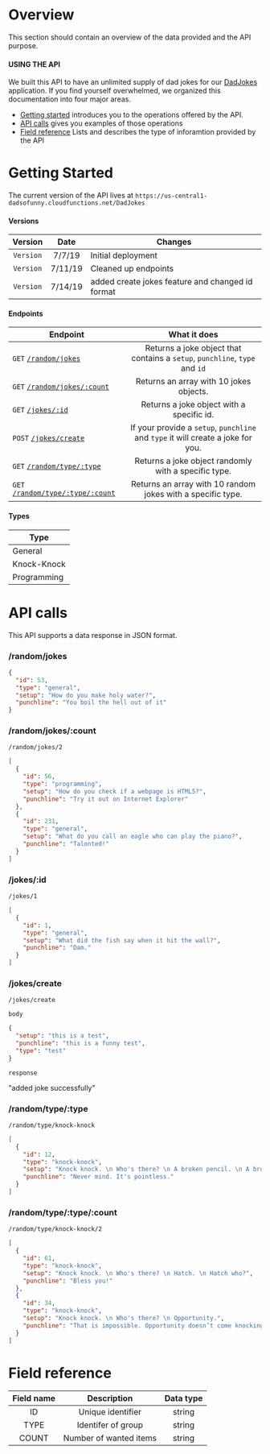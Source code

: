 # Overview

This section should contain an overview of the data provided and the API purpose.

#### USING THE API

We built this API to have an unlimited supply of dad jokes for our [DadJokes](https://github.com/KegenGuyll/DadJokes) application.
If you find yourself overwhelmed, we organized this documentation into four major areas.

- [Getting started](#getting-started) introduces you to the operations offered by the API.
- [API calls](#api-calls) gives you examples of those operations
- [Field reference](#field-reference) Lists and describes the type of inforamtion provided by the API

# Getting Started

The current version of the API lives at `https://us-central1-dadsofunny.cloudfunctions.net/DadJokes`

#### Versions

|  Version  |  Date   | Changes                                          |
| :-------: | :-----: | ------------------------------------------------ |
| `Version` | 7/7/19  | Initial deployment                               |
| `Version` | 7/11/19 | Cleaned up endpoints                             |
| `Version` | 7/14/19 | added create jokes feature and changed id format |

#### Endpoints

| Endpoint                                                  |                                   What it does                                   |
| --------------------------------------------------------- | :------------------------------------------------------------------------------: |
| `GET` [`/random/jokes`](#randomjokes)                     |   Returns a joke object that contains a `setup`, `punchline`, `type` and `id`    |
| `GET` [`/random/jokes/:count`](#randomjokescount)         |                     Returns an array with 10 jokes objects.                      |
| `GET` [`/jokes/:id`](#jokesid)                            |                    Returns a joke object with a specific id.                     |
| `POST` [`/jokes/create`](#jokescreate)                    | If your provide a `setup`, `punchline` and `type` it will create a joke for you. |
| `GET` [`/random/type/:type`](#randomtypetype)             |               Returns a joke object randomly with a specific type.               |
| `GET` [`/random/type/:type/:count`](#randomtypetypecount) |           Returns an array with 10 random jokes with a specific type.            |

#### Types

| Type        |
| ----------- |
| General     |
| Knock-Knock |
| Programming |

# API calls

This API supports a data response in JSON format.

### /random/jokes

```json
{
  "id": 53,
  "type": "general",
  "setup": "How do you make holy water?",
  "punchline": "You boil the hell out of it"
}
```

### /random/jokes/:count

`/random/jokes/2`

```json
[
  {
    "id": 56,
    "type": "programming",
    "setup": "How do you check if a webpage is HTML5?",
    "punchline": "Try it out on Internet Explorer"
  },
  {
    "id": 231,
    "type": "general",
    "setup": "What do you call an eagle who can play the piano?",
    "punchline": "Talonted!"
  }
]
```

### /jokes/:id

`/jokes/1`

```json
[
  {
    "id": 1,
    "type": "general",
    "setup": "What did the fish say when it hit the wall?",
    "punchline": "Dam."
  }
]
```

### /jokes/create

`/jokes/create`

`body`

```json
{
  "setup": "this is a test",
  "punchline": "this is a funny test",
  "type": "test"
}
```

`response`

"added joke successfully"

### /random/type/:type

`/random/type/knock-knock`

```json
[
  {
    "id": 12,
    "type": "knock-knock",
    "setup": "Knock knock. \n Who's there? \n A broken pencil. \n A broken pencil who?",
    "punchline": "Never mind. It's pointless."
  }
]
```

### /random/type/:type/:count

`/random/type/knock-knock/2`

```json
[
  {
    "id": 61,
    "type": "knock-knock",
    "setup": "Knock knock. \n Who's there? \n Hatch. \n Hatch who?",
    "punchline": "Bless you!"
  },
  {
    "id": 34,
    "type": "knock-knock",
    "setup": "Knock knock. \n Who's there? \n Opportunity.",
    "punchline": "That is impossible. Opportunity doesn’t come knocking twice!"
  }
]
```

# Field reference

| Field name |      Description       | Data type |
| :--------: | :--------------------: | :-------: |
|     ID     |   Unique identifier    |  string   |
|    TYPE    |   Identifer of group   |  string   |
|   COUNT    | Number of wanted items |  string   |
